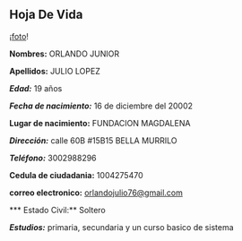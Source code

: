 ## __Hoja De Vida__ ##

¡[foto](blob:https://web.whatsapp.com/200da984-38fc-4a8d-b018-f38fd70edc38)!

**Nombres:** ORLANDO JUNIOR 

**Apellidos:** JULIO LOPEZ 

***Edad:*** 19 años

***Fecha de nacimiento:*** 16 de diciembre del 20002

**Lugar de nacimiento:** FUNDACION MAGDALENA 

***Dirección:*** calle 60B #15B15 BELLA MURRILO

***Teléfono:*** 3002988296

**Cedula de ciudadania:** 1004275470

**correo electronico:** orlandojulio76@gmail.com

*** Estado Civil:** Soltero  


***Estudios:*** primaria, secundaria y un curso basico de sistema  
